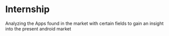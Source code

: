 # Internship
Analyzing the Apps found in the market with certain fields to gain an insight into the present android market
